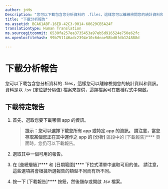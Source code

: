 ```yaml
---
author: jnHs
Description: "您可以下載包含您分析資料的 .files，這樣您可以離線檢閱您的統計資料和資訊。"
title: "下載分析報告"
ms.assetid: BCA61ABF-16ED-42C3-9014-68629CB5A24F
translationtype: Human Translation
ms.sourcegitcommit: 6530fa257ea3735453a97eb5d916524e750e62fc
ms.openlocfilehash: 99b751146adc2394e10c6deae58bd0fdb124888d

---
```


# 下載分析報告


您可以下載包含您分析資料的 .files，這樣您可以離線檢閱您的統計資料和資訊。 資料是以 .tsv (定位鍵分隔值) 檔案來提供，這類檔案可在數種程式中開啟。

## 下載特定報告

1.  首先，選取您要下載哪個 app 的資訊。

    > **提示：**您可以選擇下載您所有 app 或特定 app 的資訊。 請注意，當您存取某個您正在其中運作之 app 的 [分析]**** 區段中的 [下載報告]**** 頁面時，您仍可以下載報告。

2.  選取其中一個可用的報告。

3.  在 [彙總層級]**** 和 [日期範圍]**** 下拉式清單中選取可用的值。 請注意，這些選項將會根據所選報告的類型不同而有所不同。

4.  按一下 [下載報告]**** 按鈕，然後儲存或開啟 .tsv 檔案。



<!--HONumber=Aug16_HO3-->


